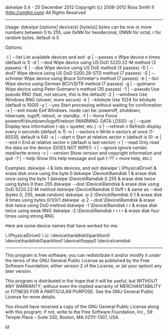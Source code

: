 dskwipe 0.4 - 25 December 2012
Copyright (c) 2006-2012 Ross Smith II (http://smithii.com) All Rights Reserved

------------------------------------------------------------------------------

Usage: dskwipe [options] device(s) [byte(s)]
 bytes can be one or more numbers between 0 to 255, use 0xNN for hexidecimal,
  0NNN for octal, r for random bytes, default is 0

Options:

 -l | --list      List available devices and exit
 -p | --passes n  Wipe device n times (default is 1)
 -d | --dod       Wipe device using US DoD 5220.22-M method (3 passes)
 -E | --doe       Wipe device using US DoE method (3 passes)
 -D | --dod7      Wipe device using US DoD 5200.28-STD method (7 passes)
 -S | --schneier  Wipe device using Bruce Schneier's method (7 passes)
 -b | --bci       Wipe device using German BCI/VSITR method (7 passes)
 -g | --gutmann   Wipe device using Peter Gutmann's method (35 passes)
 -1 | --pseudo    Use pseudo RNG (fast, not secure, this is the default)
 -2 | --windows   Use Windows RNG (slower, more secure)
 -k | --kilobyte  Use 1024 for kilobyte (default is 1000)
 -y | --yes       Start processing without waiting for confirmation
 -x | --exit mode Exit Windows. mode can be: poweroff, shutdown, hibernate,
                  logoff, reboot, or standby.
 -f | --force     Force poweroff/shutdown/logoff/reboot (WARNING: DATA LOSS!)
 -q | --quiet     Display less information (-qq = quieter, etc.)
 -z | --refresh n Refresh display every n seconds (default is 1)
 -n | --sectors n Write n sectors at once (1-65535, default is 64)
 -s | --start   n Start at relative sector n (default is 0)
 -e | --end     n End at relative sector n (default is last sector)
 -r | --read      Only read the data on the device (DOES NOT WIPE!)
 -i | --ignore    Ignore certain read/write errors
 -v | --version   Show version and copyright information and quit
 -? | --help      Show this help message and quit (-?? = more help, etc.)
 
Examples:
 dskwipe -l                         & lists devices, and exit
 dskwipe \\.\PhysicalDrive1         & erase disk once using the byte 0
 dskwipe \Device\Ramdisk 1          & erase disk once using the byte 1
 dskwipe \Device\Ramdisk 0 255      & erase disk twice using bytes 0 then 255
 dskwipe --dod \Device\Ramdisk      & erase disk using DoD 5220.22-M method
 dskwipe \Device\Ramdisk 0 0xff r   & same as --dod (bytes 0, 255, weak random)
 dskwipe -p 2 \Device\Ramdisk 0 1   & erase disk 4 times using bytes 0/1/0/1
 dskwipe -p 2 --dod \Device\Ramdisk & erase disk twice using DoD method
 dskwipe -1 \Device\Ramdisk r r     & erase disk twice using weak RNG
 dskwipe -2 \Device\Ramdisk r r r r & erase disk four times using strong RNG
 
Here are some device names that have worked for me:

\\.\PhysicalDrive0
\\.\c:
\device\harddisk0\partition0
\device\harddisk0\partition1
\device\floppy0
\device\ramdisk

------------------------------------------------------------------------------

This program is free software; you can redistribute it and/or
modify it under the terms of the GNU General Public License
as published by the Free Software Foundation; either version 2
of the License, or (at your option) any later version.

This program is distributed in the hope that it will be useful,
but WITHOUT ANY WARRANTY; without even the implied warranty of
MERCHANTABILITY or FITNESS FOR A PARTICULAR PURPOSE.  See the
GNU General Public License for more details.

You should have received a copy of the GNU General Public License
along with this program; if not, write to the Free Software
Foundation, Inc., 59 Temple Place - Suite 330, Boston, MA  02111-1307, USA.

$Id$
